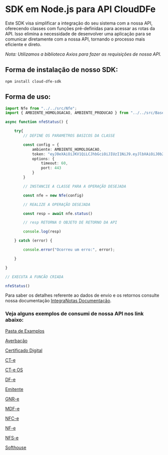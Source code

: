 # SDK em Node.js para API CloudDFe

Este SDK visa simplificar a integração do seu sistema com a nossa API, oferecendo classes com funções pré-definidas para acessar as rotas da API. Isso elimina a necessidade de desenvolver uma aplicação para se comunicar diretamente com a nossa API, tornando o processo mais eficiente e direto.

*Nota: Utilizamos a biblioteca Axios para fazer as requisições de nossa API.*

## Forma de instalação de nosso SDK:

```
npm install cloud-dfe-sdk
```

## Forma de uso:

```ts
import Nfe from "../../src/Nfe";
import { AMBIENTE_HOMOLOGACAO, AMBIENTE_PRODUCAO } from "../../src/Base";

async function nfeStatus() {

    try{
        // DEFINE OS PARAMETROS BASICOS DA CLASSE

        const config = {
            ambiente: AMBIENTE_HOMOLOGACAO,
            token: "eyJ0eXAiOiJKV1QiLCJhbGciOiJIUzI1NiJ9.eyJlbXAiOiJ0b2tlbl9leGVtcGxvIiwidXNyIjoidGsiLCJ0cCI6InRrIn0.Tva_viCMCeG3nkRYmi_RcJ6BtSzui60kdzIsuq5X-sQ",
            options: {
                timeout: 60,
                port: 443
            }
        }

        // INSTANCIE A CLASSE PARA A OPERAÇÃO DESEJADA

        const nfe = new Nfe(config)

        // REALIZE A OPERAÇÃO DESEJADA

        const resp = await nfe.status()

        // resp RETORNA O OBJETO DE RETORNO DA API

        console.log(resp)

    } catch (error) {

        console.error("Ocorreu um erro:", error);

    }

}

// EXECUTA A FUNCÃO CRIADA

nfeStatus()
```

Para saber os detalhes referente ao dados de envio e os retornos consulte nossa documentação [IntegraNotas Documentação](https://integranotas.com.br/doc).

### Veja alguns exemplos de consumi de nossa API nos link abaixo:

[Pasta de Examplos](https://github.com/cloud-dfe/sdk-nodejs/tree/master/examples)

[Averbação](https://github.com/cloud-dfe/sdk-nodejs/tree/master/examples/averbacao)

[Certificado Digital](https://github.com/cloud-dfe/sdk-nodejs/tree/master/examples/certificado)

[CT-e](https://github.com/cloud-dfe/sdk-nodejs/tree/master/examples/cte)

[CT-e OS](https://github.com/cloud-dfe/sdk-nodejs/tree/master/examples/cteos)

[DF-e](https://github.com/cloud-dfe/sdk-nodejs/tree/master/examples/dfe)

[Emitente](https://github.com/cloud-dfe/sdk-nodejs/tree/master/examples/emitente)

[GNR-e](https://github.com/cloud-dfe/sdk-nodejs/tree/master/examples/gnre)

[MDF-e](https://github.com/cloud-dfe/sdk-nodejs/tree/master/examples/mdfe)

[NFC-e](https://github.com/cloud-dfe/sdk-nodejs/tree/master/examples/nfce)

[NF-e](https://github.com/cloud-dfe/sdk-nodejs/tree/master/examples/nfe)

[NFS-e](https://github.com/cloud-dfe/sdk-nodejs/tree/master/examples/nfse)

[Softhouse](https://github.com/cloud-dfe/sdk-nodejs/tree/master/examples/softhouse)